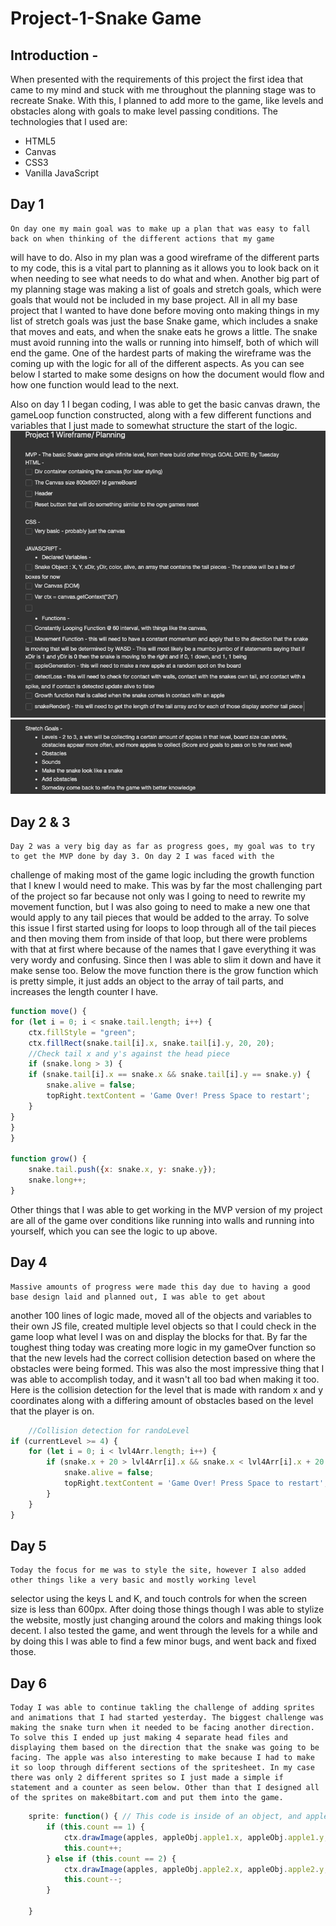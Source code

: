 # Project-1-Snake Game #
## Introduction - ##
When presented with the requirements of this project the first idea that came to my mind and stuck with me throughout the planning stage was to recreate Snake. With this, I planned to add more to the game, like levels and obstacles along with goals to make level passing conditions. 
The technologies that I used are:
- HTML5
- Canvas
- CSS3
- Vanilla JavaScript


## Day 1 ##
    On day one my main goal was to make up a plan that was easy to fall back on when thinking of the different actions that my game
will have to do. Also in my plan was a good wireframe of the different parts to my code, this is a vital part to planning as it allows you to look back on it when needing to see what needs to do what and when. 
    Another big part of my planning stage was making a list of goals and stretch goals, which were goals that would not be included
in my base project. All in all my base project that I wanted to have done before moving onto making things in my list of stretch goals was just the base Snake game, which includes a snake that moves and eats, and when the snake eats he grows a little. The snake must avoid running into the walls or running into himself, both of which will end the game.
    One of the hardest parts of making the wireframe was the coming up with the logic for all of the different aspects. As you can
see below I started to make some designs on how the document would flow and how one function would lead to the next.

Also on day 1 I began coding, I was able to get the basic canvas drawn, the gameLoop function constructed, along with a few different functions and variables that I just made to somewhat structure the start of the logic. 
![Wireframe1](img/Wireframe.png)
![Wireframe2](img/stretchGoals.png)

## Day 2 & 3 ##
    Day 2 was a very big day as far as progress goes, my goal was to try to get the MVP done by day 3. On day 2 I was faced with the
challenge of making most of the game logic including the growth function that I knew I would need to make. This was by far the most challenging part of the project so far because not only was I going to need to rewrite my movement function, but I was also going to need to make a new one that would apply to any tail pieces that would be added to the array. To solve this issue I first started using for loops to loop through all of the tail pieces and then moving them from inside of that loop, but there were problems with that at first where because of the names that I gave everything it was very wordy and confusing. Since then I was able to slim it down and have it make sense too. Below the move function there is the grow function which is pretty simple, it just adds an object to the array of tail parts, and increases the length counter I have.

```javascript
function move() {
for (let i = 0; i < snake.tail.length; i++) {
    ctx.fillStyle = "green";
    ctx.fillRect(snake.tail[i].x, snake.tail[i].y, 20, 20);
    //Check tail x and y's against the head piece
    if (snake.long > 3) {
    if (snake.tail[i].x == snake.x && snake.tail[i].y == snake.y) {
        snake.alive = false;
        topRight.textContent = 'Game Over! Press Space to restart';
    }
}
}
}

function grow() {
    snake.tail.push({x: snake.x, y: snake.y});
    snake.long++;
}
```

Other things that I was able to get working in the MVP version of my project are all of the game over conditions like running into walls and running into yourself, which you can see the logic to up above.

## Day 4 ##
    Massive amounts of progress were made this day due to having a good base design laid and planned out, I was able to get about
another 100 lines of logic made, moved all of the objects and variables to their own JS file, created multiple level objects so that I could check in the game loop what level I was on and display the blocks for that. By far the toughest thing today was creating more logic in my gameOver function so that the new levels had the correct collision detection based on where the obstacles were being formed. This was also the most impressive thing that I was able to accomplish today, and it wasn't all too bad when making it too. Here is the collision detection for the level that is made with random x and y coordinates along with a differing amount of obstacles based on the level that the player is on.
```javascript
    //Collision detection for randoLevel
if (currentLevel >= 4) {
    for (let i = 0; i < lvl4Arr.length; i++) {
        if (snake.x + 20 > lvl4Arr[i].x && snake.x < lvl4Arr[i].x + 20 && snake.y + 20 > lvl4Arr[i].y && snake.y < lvl4Arr[i].y + 20) {
            snake.alive = false;
            topRight.textContent = 'Game Over! Press Space to restart';
        }
    }
}
```
## Day 5 ##
    Today the focus for me was to style the site, however I also added other things like a very basic and mostly working level
selector using the keys L and K, and touch controls for when the screen size is less than 600px. After doing those things though I was able to stylize the website, mostly just changing around the colors and making things look decent. I also tested the game, and went through the levels for a while and by doing this I was able to find a few minor bugs, and went back and fixed those.

## Day 6 ##
    Today I was able to continue takling the challenge of adding sprites and animations that I had started yesterday. The biggest challenge was making the snake turn when it needed to be facing another direction. To solve this I ended up just making 4 separate head files and displaying them based on the direction that the snake was going to be facing. The apple was also interesting to make because I had to make it so loop through different sections of the spritesheet. In my case there was only 2 different sprites so I just made a simple if statement and a counter as seen below. Other than that I designed all of the sprites on make8bitart.com and put them into the game.
```javascript
    sprite: function() { // This code is inside of an object, and appleObj is a separate object with coordinates 
        if (this.count == 1) {
            ctx.drawImage(apples, appleObj.apple1.x, appleObj.apple1.y, 24, 24, this.x, this.y, 23, 23);
            this.count++;
        } else if (this.count == 2) {
            ctx.drawImage(apples, appleObj.apple2.x, appleObj.apple2.y, 24, 24, this.x, this.y + 1, 23, 23);
            this.count--;
        }
        
    }
```